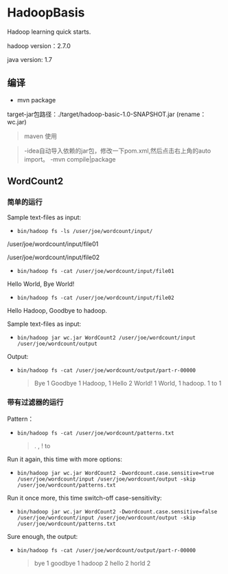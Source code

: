 # HadoopBasis
Hadoop learning quick starts.

hadoop version：2.7.0

java version: 1.7

## 编译
- mvn package

target-jar包路径：./target/hadoop-basic-1.0-SNAPSHOT.jar (rename：wc.jar)

>maven 使用

> -idea自动导入依赖的jar包，修改一下pom.xml,然后点击右上角的auto import。
> -mvn compile|package

## WordCount2
### 简单的运行
Sample text-files as input:

- `bin/hadoop fs -ls /user/joe/wordcount/input/`

/user/joe/wordcount/input/file01

/user/joe/wordcount/input/file02

- `bin/hadoop fs -cat /user/joe/wordcount/input/file01`

Hello World, Bye World!

- `bin/hadoop fs -cat /user/joe/wordcount/input/file02`

Hello Hadoop, Goodbye to hadoop.


Sample text-files as input:

- `bin/hadoop jar wc.jar WordCount2 /user/joe/wordcount/input /user/joe/wordcount/output`

Output:

- `bin/hadoop fs -cat /user/joe/wordcount/output/part-r-00000`
  >Bye 1
  >Goodbye 1
  >Hadoop, 1
  >Hello 2
  >World! 1
  >World, 1
  >hadoop. 1
  >to 1

### 带有过滤器的运行
Pattern：

- `bin/hadoop fs -cat /user/joe/wordcount/patterns.txt`
	>\.
	>\,
	>\!
	>to

Run it again, this time with more options:

- `bin/hadoop jar wc.jar WordCount2 -Dwordcount.case.sensitive=true /user/joe/wordcount/input /user/joe/wordcount/output -skip /user/joe/wordcount/patterns.txt`

Run it once more, this time switch-off case-sensitivity:

- `bin/hadoop jar wc.jar WordCount2 -Dwordcount.case.sensitive=false /user/joe/wordcount/input /user/joe/wordcount/output -skip /user/joe/wordcount/patterns.txt`

Sure enough, the output:

- `bin/hadoop fs -cat /user/joe/wordcount/output/part-r-00000`

	>bye 1
	>goodbye 1
	>hadoop 2
	>hello 2
	>horld 2
